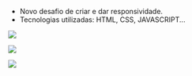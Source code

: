 - Novo desafio de criar e dar responsividade.
- Tecnologias utilizadas: HTML, CSS, JAVASCRIPT...


![](https://github.com/shenrique1970/star/assets/79231553/7c0806ef-3769-48d5-aebd-a56ef7ad121d)

![](https://github.com/shenrique1970/star/assets/79231553/14d7737d-a7d3-4d4e-ac0a-e35e27db468e)

![](https://github.com/shenrique1970/star/assets/79231553/3c4d6c76-be49-45d8-b485-f137bed10f81)
